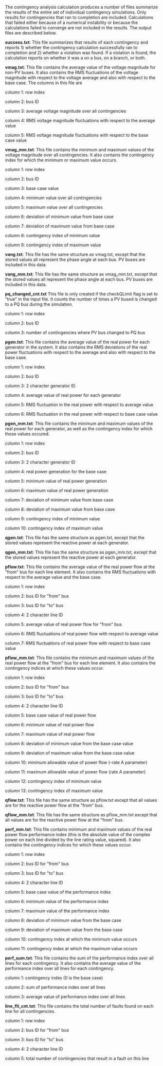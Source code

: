 The contingency analysis calculation produces a number of files summarize the
results of the entire set of individual contingency simulations. Only results
for contingencies that ran to completion are included. Calculations that failed
either because of a numerical instability or because the calculations failed to
converge are not included in the results. The output files are described below.

**success.txt**: This file summarizes that results of each contingency and
reports 1) whether the contingency calculation successfully ran to completion
and 2) whether a violation was found. If a violation is found, the calculation
reports on whether it was a on a bus, on a branch, or both.

**vmag.txt**: This file contains the average value of the voltage magnitude for
non-PV buses. It also contains the RMS fluctuations of the voltage magnitude
with respect to the voltage average and also with respect to the base case. The
columns in this file are

column 1: row index

column 2: bus ID

column 3: average voltage magnitude over all contingencies

column 4: RMS voltage magnitude fluctuations with respect to the average value

column 5: RMS voltage magnitude fluctuations with respect to the base case value

**vmag\_mm.txt**: This file contains the minimum and maximum values of the
voltage magnitude over all contingencies. It also contains the contingency index
for which the minimum or maximum value occurs.

column 1: row index

column 2: bus ID

column 3: base case value

column 4: minimum value over all contingencies

column 5: maximum value over all contingencies

column 6: deviation of minimum value from base case

column 7: deviation of maximum value from base case

column 8: contingency index of minimum value

column 9: contingency index of maximum value

**vang.txt**: This file has the same structure as vmag.txt, except that the
stored values all represent the phase angle at each bus. PV buses are included
in this data.

**vang\_mm.txt**: This file has the same structure as vmag\_mm.txt, except that the
stored values all represent the phase angle at each bus. PV buses are included
in this data.

**pq\_changed\_cnt.txt** This file is only created if the checkQLimit flag is
set to "true" in the input file. It counts the number of times a PV bused is
changed to a PQ bus during the simulation.

column 1: row index

column 2: bus ID

column 3: number of contingencies where PV bus changed to PQ bus

**pgen.txt**: This file contains the average value of the real power for each
generator in the system. It also contains the RMS deviations of the real power
fluctuations with respect to the average and also with respect to the base case.

column 1: row index

column 2: bus ID

column 3: 2 character generator ID

column 4: average value of real power for each generator

column 5: RMS fluctuation in the real power with respect to average value

column 6: RMS fluctuation in the real power with respect to base case value

**pgen\_mm.txt**: This file contains the minimum and maximum values of the real
power for each generator, as well as the contingency index for which those
values occured.

column 1: row index

column 2: bus ID

column 3: 2 character generator ID

column 4: real power generation for the base case

column 5: minimum value of real power generation

column 6: maximum value of real power generation

column 7: deviation of minimum value from base case

column 8: deviation of maximum value from base case

column 9: contingency index of minimum value

column 10: contingency index of maximum value

**qgen.txt**: This file has the same structure as pgen.txt, except that the
stored values represent the reactive power at each generator.

**qgen\_mm.txt**: This file has the same structure as pgen\_mm.txt, except that
the stored values represent the reactive power at each generator.

**pflow.txt**: This file contains the average value of the real power flow at
the "from" bus for each line element. It also contains the RMS fluctuations with
respect to the average value and the base case.

column 1: row index

column 2: bus ID for "from" bus

column 3: bus ID for "to" bus

column 4: 2 character line ID

column 5: average value of real power flow for "from" bus

column 6: RMS fluctuations of real power flow with respect to average value

column 7: RMS fluctuations of real power flow with respect to base case value

**pflow\_mm.txt**: This file contains the minimum and maximum values of the real
power flow at the "from" bus for each line element. It also contains the
contingency indices at which these values occur.

column 1: row index

column 2: bus ID for "from" bus

column 3: bus ID for "to" bus

column 4: 2 character line ID

column 5: base case value of real power flow

column 6: minimum value of real power flow

column 7: maximum value of real power flow

column 8: deviation of minimum value from the base case value

column 9: deviation of maximum value from the base case value

column 10: minimum allowable value of power flow (-rate A parameter)

column 11: maximum allowable value of power flow (rate A parameter)

column 12: contingency index of minimum value

column 13: contingency index of maximum value

**qflow.txt**: This file has the same structure as pflow.txt except that all
values are for the reactive power flow at the "from" bus.

**qflow_mm.txt**: This file has the same structure as pflow\_mm.txt except that
all values are for the reactive power flow at the "from" bus.

**perf\_mm.txt**: This file contains minimum and maximum values of the real
power flow performance index (this is the absolute value of the complex power on
each line divided by the line rating value, squared). It also contains the
contingency indices for which these values occur.

column 1: row index

column 2: bus ID for "from" bus

column 3: bus ID for "to" bus

column 4: 2 character line ID

column 5: base case value of the performance index

column 6: minimum value of the performance index

column 7: maximum value of the performance index

column 8: deviation of minimum value from the base case

column 9: deviation of maximum value from the base case

column 10: contingency index at which the minimum value occurs

column 11: contingency index at which the maximum value occurs

**perf\_sum.txt**: This file contains the sum of the performance index over all
lines for each contingency. It also contains the average value of the
performance index over all lines for each contingency.

column 1: contingency index (0 is the base case)

column 2: sum of performance index over all lines

column 3: average value of performance index over all lines

**line\_flt\_cnt.txt**: This file contains the total number of faults found on
each line for all contingencies.

column 1: row index

column 2: bus ID for "from" bus

column 3: bus ID for "to" bus

column 4: 2 character line ID

column 5: total number of contingencies that result in a fault on this line

